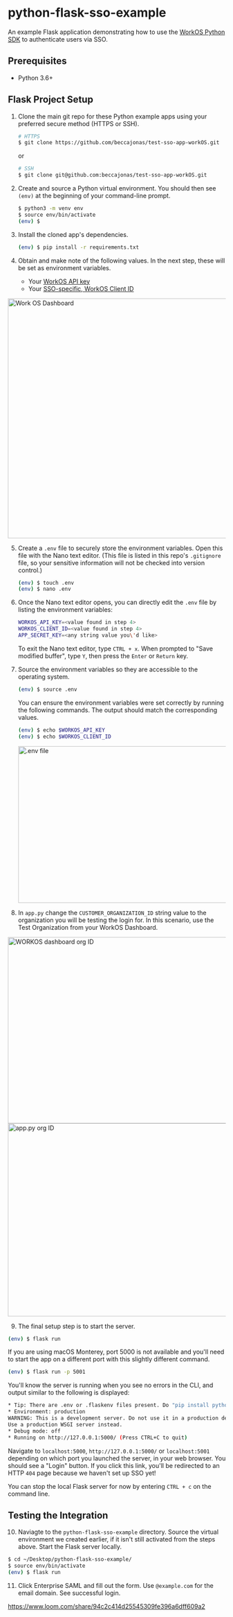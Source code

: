 # python-flask-sso-example

An example Flask application demonstrating how to use the [WorkOS Python SDK](https://github.com/workos/workos-python) to authenticate users via SSO.

## Prerequisites

- Python 3.6+

## Flask Project Setup

1. Clone the main git repo for these Python example apps using your preferred secure method (HTTPS or SSH).

   ```bash
   # HTTPS
   $ git clone https://github.com/beccajonas/test-sso-app-workOS.git
   ```

   or

   ```bash
   # SSH
   $ git clone git@github.com:beccajonas/test-sso-app-workOS.git
   ```

2. Create and source a Python virtual environment. You should then see `(env)` at the beginning of your command-line prompt.

   ```bash
   $ python3 -m venv env
   $ source env/bin/activate
   (env) $
   ```

3. Install the cloned app's dependencies.

   ```bash
   (env) $ pip install -r requirements.txt
   ```

4. Obtain and make note of the following values. In the next step, these will be set as environment variables.

   - Your [WorkOS API key](https://dashboard.workos.com/api-keys)
   - Your [SSO-specific, WorkOS Client ID](https://dashboard.workos.com/api-keys)

<img width="1556" height="554" alt="Work OS Dashboard" src="https://github.com/user-attachments/assets/f15bf0b3-b360-4f49-a809-83a7467fac86" />


5.  Create a `.env` file to securely store the environment variables. Open this file with the Nano text editor. (This file is listed in this repo's `.gitignore` file, so your sensitive information will not be checked into version control.)

      ```bash
      (env) $ touch .env
      (env) $ nano .env
      ```

6. Once the Nano text editor opens, you can directly edit the `.env` file by listing the environment variables:

   ```bash
   WORKOS_API_KEY=<value found in step 4>
   WORKOS_CLIENT_ID=<value found in step 4>
   APP_SECRET_KEY=<any string value you\'d like>
   ```

   To exit the Nano text editor, type `CTRL + x`. When prompted to "Save modified buffer", type `Y`, then press the `Enter` or `Return` key.

7. Source the environment variables so they are accessible to the operating system.

   ```bash
   (env) $ source .env
   ```

   You can ensure the environment variables were set correctly by running the following commands. The output should match the corresponding values.

   ```bash
   (env) $ echo $WORKOS_API_KEY
   (env) $ echo $WORKOS_CLIENT_ID
   ```
   <img width="1093" height="362" alt=".env file" src="https://github.com/user-attachments/assets/6952ec51-9588-423e-ba34-bd56cf6153d8" />

8. In `app.py` change the `CUSTOMER_ORGANIZATION_ID` string value to the organization you will be testing the login for. In this scenario, use the Test Organization from your WorkOS Dashboard.
   
<img width="874" height="430" alt="WORKOS dashboard org ID" src="https://github.com/user-attachments/assets/368893eb-afc7-42ed-9ef0-a0fff098cefc" />

<img width="985" height="446" alt="app.py org ID" src="https://github.com/user-attachments/assets/fa3cbeba-765d-4dab-88b4-fbd7fef8cffe" />

9. The final setup step is to start the server.

```bash
(env) $ flask run
```

If you are using macOS Monterey, port 5000 is not available and you'll need to start the app on a different port with this slightly different command.

```bash
(env) $ flask run -p 5001
```

You'll know the server is running when you see no errors in the CLI, and output similar to the following is displayed:

```bash
* Tip: There are .env or .flaskenv files present. Do "pip install python-dotenv" to use them.
* Environment: production
WARNING: This is a development server. Do not use it in a production deployment.
Use a production WSGI server instead.
* Debug mode: off
* Running on http://127.0.0.1:5000/ (Press CTRL+C to quit)
```

Navigate to `localhost:5000`, `http://127.0.0.1:5000/` or `localhost:5001` depending on which port you launched the server, in your web browser. You should see a "Login" button. If you click this link, you'll be redirected to an HTTP `404` page because we haven't set up SSO yet!

You can stop the local Flask server for now by entering `CTRL + c` on the command line.

## Testing the Integration

10. Naviagte to the `python-flask-sso-example` directory. Source the virtual environment we created earlier, if it isn't still activated from the steps above. Start the Flask server locally.

```bash
$ cd ~/Desktop/python-flask-sso-example/
$ source env/bin/activate
(env) $ flask run
```

11. Click Enterprise SAML and fill out the form. Use `@example.com` for the email domain. See successful login.

https://www.loom.com/share/94c2c414d25545309fe396a6dff609a2


